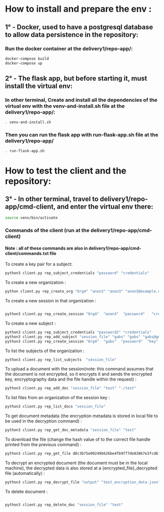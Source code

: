 # How to install and prepare the env :

## 1° - Docker, used to have a postgresql database to allow data persistence in the repository:

### Run the docker container at the delivery1/repo-app/:

```bash
docker-compose build
docker-compose up
```

## 2° - The flask app, but before starting it, must install the virtual env:

### In other terminal, Create and install all the dependencies of the virtual env with the venv-and-install.sh file at the delivery1/repo-app/:

```bash
. venv-and-install.sh
```

### Then you can run the flask app with run-flask-app.sh file at the delivery1/repo-app/

```bash
. run-flask-app.sh
```

# How to test the client and the repository:

## 3° - In other terminal, travel to delivery1/repo-app/cmd-client, and enter the virtual env there: 
```bash
source venv/bin/activate
```

### Commands of the client (run at the delivery1/repo-app/cmd-client)
#### Note : all of these commands are also in delivery1/repo-app/cmd-client/commands.txt file

To create a key pair for a subject:
```bash
python3 client.py rep_subject_credentials "password" "credentials"
```

To create a new organization :
```bash
python client.py rep_create_org "Org4" "anon3" "anon3" "anon3@example.com" "credentials"  --repo "localhost:5000"
```

To create a new session in that organization :
```bash

python3 client.py rep_create_session "Org4"  "anon3"  "password"   "credentials" "session_file"  --key "../public_key.pem"
```


To create a new subject :
```bash
python3 client.py rep_subject_credentials "password2" "credentials"
python3 client.py rep_add_subject "session_file" "gabs" "gabs" "gabs@gmail.com"  "credentials"
python3 client.py rep_create_session "Org4"  "gabs"  "password"  "key"  "credentials" "session_file"
```

To list the subjects of the organization :
```bash
python3 client.py rep_list_subjects  "session_file"
```

To upload a document with the session(note: this command assumes that the document is not encrypted, so it encrypts it and sends the encrypted key, encryptography data and the file handle within the request) :
```bash
python3 client.py rep_add_doc "session_file" "test" "./test"
```

To list files from an organization of the session key :
```bash
python3 client.py rep_list_docs "session_file"
```

To get document metadata (the encryption metadata is stored in local file to be used in the decryption command) :
```bash
python3 client.py rep_get_doc_metadata "session_file" "test"
```

To download the file (change the hash value of to the correct file handle printed from the previous command) :
```bash
python3 client.py rep_get_file d8c3b75e09249b626be4fb9ff7de83867e3fcd6f1afa664c5131d81055ac8867 -f  "output"
```

To decrypt an encrypted document (the document must be in the local machine), the decrypted data is also stored at a {encrypted_file}_decrypted file (automatically) :
```bash
python3 client.py rep_decrypt_file "output" "test_encryption_data.json"
```
To delete document :
```bash

python3 client.py rep_delete_doc "session_file" "test"
```